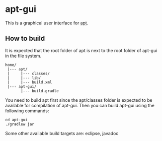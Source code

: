 # apt-gui

This is a graphical user interface for [apt](https://github.com/CvO-Theory/apt).

## How to build

It is expected that the root folder of apt is next to the root folder of apt-gui in the file system.

```
home/
 |--- apt/
 |     |--- classes/
 |     |--- lib/
 |     |--- build.xml
 |--- apt-gui/
       |--- build.gradle
```

You need to build apt first since the apt/classes folder is expected to be available for compilation of apt-gui. Then you can build apt-gui using the following commands:

```
cd apt-gui
./gradlew jar
```

Some other available build targets are: eclipse, javadoc
